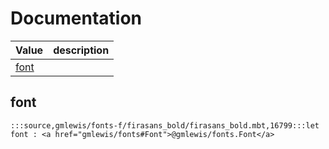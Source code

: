 # Documentation
|Value|description|
|---|---|
|[font](#font)||

## font

```moonbit
:::source,gmlewis/fonts-f/firasans_bold/firasans_bold.mbt,16799:::let font : <a href="gmlewis/fonts#Font">@gmlewis/fonts.Font</a>
```

